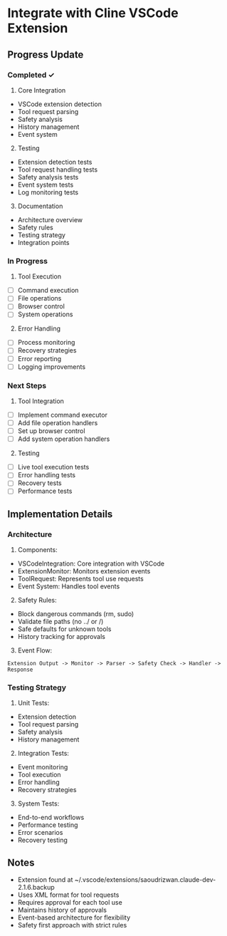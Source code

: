 # Integrate with Cline VSCode Extension

## Progress Update

### Completed ✓
1. Core Integration
- VSCode extension detection
- Tool request parsing
- Safety analysis
- History management
- Event system

2. Testing
- Extension detection tests
- Tool request handling tests
- Safety analysis tests
- Event system tests
- Log monitoring tests

3. Documentation
- Architecture overview
- Safety rules
- Testing strategy
- Integration points

### In Progress
1. Tool Execution
- [ ] Command execution
- [ ] File operations
- [ ] Browser control
- [ ] System operations

2. Error Handling
- [ ] Process monitoring
- [ ] Recovery strategies
- [ ] Error reporting
- [ ] Logging improvements

### Next Steps
1. Tool Integration
- [ ] Implement command executor
- [ ] Add file operation handlers
- [ ] Set up browser control
- [ ] Add system operation handlers

2. Testing
- [ ] Live tool execution tests
- [ ] Error handling tests
- [ ] Recovery tests
- [ ] Performance tests

## Implementation Details

### Architecture
1. Components:
- VSCodeIntegration: Core integration with VSCode
- ExtensionMonitor: Monitors extension events
- ToolRequest: Represents tool use requests
- Event System: Handles tool events

2. Safety Rules:
- Block dangerous commands (rm, sudo)
- Validate file paths (no ../ or /)
- Safe defaults for unknown tools
- History tracking for approvals

3. Event Flow:
```
Extension Output -> Monitor -> Parser -> Safety Check -> Handler -> Response
```

### Testing Strategy
1. Unit Tests:
- Extension detection
- Tool request parsing
- Safety analysis
- History management

2. Integration Tests:
- Event monitoring
- Tool execution
- Error handling
- Recovery strategies

3. System Tests:
- End-to-end workflows
- Performance testing
- Error scenarios
- Recovery testing

## Notes
- Extension found at ~/.vscode/extensions/saoudrizwan.claude-dev-2.1.6.backup
- Uses XML format for tool requests
- Requires approval for each tool use
- Maintains history of approvals
- Event-based architecture for flexibility
- Safety first approach with strict rules

